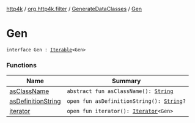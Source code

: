 [http4k](../../../index.md) / [org.http4k.filter](../../index.md) / [GenerateDataClasses](../index.md) / [Gen](./index.md)

# Gen

`interface Gen : `[`Iterable`](https://kotlinlang.org/api/latest/jvm/stdlib/kotlin.collections/-iterable/index.html)`<Gen>`

### Functions

| Name | Summary |
|---|---|
| [asClassName](as-class-name.md) | `abstract fun asClassName(): `[`String`](https://kotlinlang.org/api/latest/jvm/stdlib/kotlin/-string/index.html) |
| [asDefinitionString](as-definition-string.md) | `open fun asDefinitionString(): `[`String`](https://kotlinlang.org/api/latest/jvm/stdlib/kotlin/-string/index.html)`?` |
| [iterator](iterator.md) | `open fun iterator(): `[`Iterator`](https://kotlinlang.org/api/latest/jvm/stdlib/kotlin.collections/-iterator/index.html)`<Gen>` |
